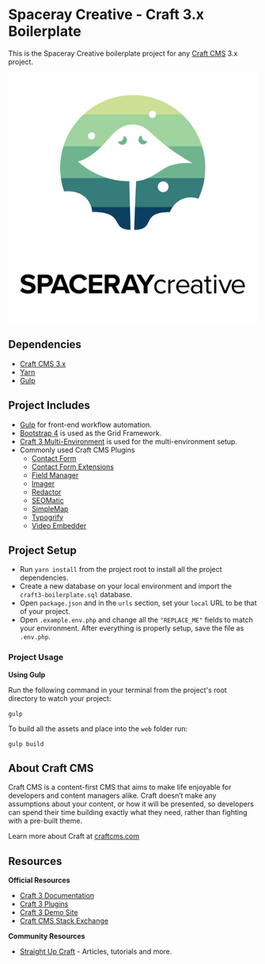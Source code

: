 Spaceray Creative - Craft 3.x Boilerplate
==========
This is the Spaceray Creative boilerplate project for any [Craft CMS](https://www.craftcms.com) 3.x project. 

![Spaceray Creative Logo](/public/img/logo-on-light.svg "Spaceray Creative Logo")

## Dependencies

* [Craft CMS 3.x](https://craftcms.com)
* [Yarn](https://yarnpkg.com/en/docs/install)
* [Gulp](http://gulpjs.com/)

## Project Includes

* [Gulp](https://gulpjs.com/) for front-end workflow automation.
* [Bootstrap 4](http://getbootstrap.com/) is used as the Grid Framework.
* [Craft 3 Multi-Environment](https://github.com/nystudio107/craft3-multi-environment) is used for the multi-environment setup.
* Commonly used Craft CMS Plugins
    * [Contact Form](https://github.com/craftcms/contact-form)
    * [Contact Form Extensions](https://github.com/Rias500/craft-contact-form-extensions)
    * [Field Manager](https://github.com/verbb/field-manager)
    * [Imager](https://github.com/aelvan/Imager-Craft)
    * [Redactor](https://github.com/craftcms/redactor)
    * [SEOMatic](https://github.com/nystudio107/craft-seomatic)
    * [SimpleMap](https://github.com/ethercreative/simplemap)
    * [Typogrify](https://github.com/nystudio107/craft-typogrify)
    * [Video Embedder](https://github.com/mikestecker/craft-videoembedder)

## Project Setup

* Run `yarn install` from the project root to install all the project dependencies.
* Create a new database on your local environment and import the `craft3-boilerplate.sql` database.
* Open `package.json`  and in the `urls` section, set your `local` URL to be that of your project.
* Open `.example.env.php` and change all the `"REPLACE_ME"` fields to match your environment. After everything is properly setup, save the file as `.env.php`.

### Project Usage 

**Using Gulp**

Run the following command in your terminal from the project's root directory to watch your project:

```
gulp
```

To build all the assets and place into the `web` folder run:

```
gulp build
```

## About Craft CMS
Craft CMS is a content-first CMS that aims to make life enjoyable for developers and content managers alike. Craft doesn’t make any assumptions about your content, or how it will be presented, so developers can spend their time building exactly what they need, rather than fighting with a pre-built theme.

Learn more about Craft at [craftcms.com](https://craftcms.com)

## Resources

**Official Resources**

* [Craft 3 Documentation](https://docs.craftcms.com/v3/)
* [Craft 3 Plugins](https://plugins.craftcms.com/)
* [Craft 3 Demo Site](https://demo.craftcms.com/)
* [Craft CMS Stack Exchange](https://craftcms.stackexchange.com/)

**Community Resources**

* [Straight Up Craft](https://straightupcraft.com/) - Articles, tutorials and more.
